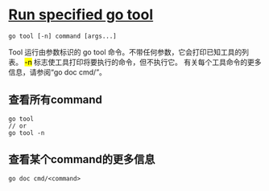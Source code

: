# [Run specified go tool](https://pkg.go.dev/cmd/go#hdr-Run_specified_go_tool)

```shell
go tool [-n] command [args...]
```

Tool 运行由参数标识的 go tool 命令。不带任何参数，它会打印已知工具的列表。
<mark>-n</mark> 标志使工具打印将要执行的命令，但不执行它。
有关每个工具命令的更多信息，请参阅“go doc cmd/<command>”。

## 查看所有command

```shell
go tool
// or 
go tool -n
```

## 查看某个command的更多信息

```shell
go doc cmd/<command> 
```
